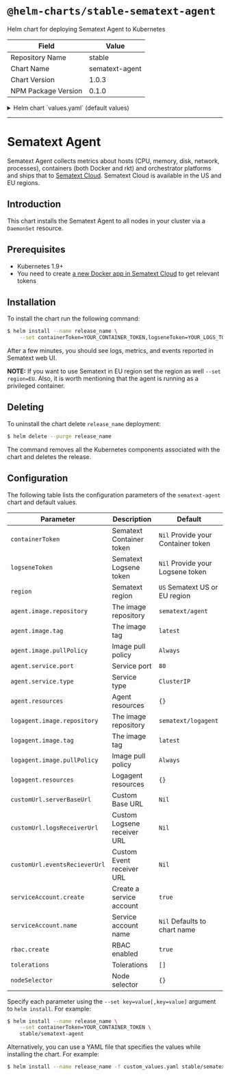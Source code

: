 # `@helm-charts/stable-sematext-agent`

Helm chart for deploying Sematext Agent to Kubernetes

| Field               | Value          |
| ------------------- | -------------- |
| Repository Name     | stable         |
| Chart Name          | sematext-agent |
| Chart Version       | 1.0.3          |
| NPM Package Version | 0.1.0          |

<details>

<summary>Helm chart `values.yaml` (default values)</summary>

```yaml
agent:
  image:
    repository: sematext/agent
    tag: latest
    pullPolicy: Always
  service:
    port: 80
    type: ClusterIP
  config:
    JOURNAL_DIR: /opt/spm/st-agent
    PIPELINE_CONSOLE_OUTPUT: false
    PIPELINE_NULL_OUTPUT: false
    API_SERVER_HOST: 0.0.0.0
    LOGGING_WRITE_EVENTS: false
    LOGGING_REQUEST_TRACKING: false
    AUTODISCO_TEMPLATES_PATH: /etc/agent/autodisco.yml
    LOGGING_LEVEL: warn
  resources: {}

logagent:
  image:
    repository: sematext/logagent
    tag: latest
    pullPolicy: Always
  config:
    LOGSENE_BULK_SIZE: '1000'
    LOGSENE_LOG_INTERVAL: '10000'
  resources: {}

rbac:
  # Specifies whether RBAC resources should be created
  create: true

serviceAccount:
  # Specifies whether a ServiceAccount should be created
  create: true
  # The name of the ServiceAccount to use.
  # If not set and create is true, a name is generated using the fullname template
  name:

# represents the infra token where most metrics, packages, processes, etc. are shipped
infraToken: null
# determines the token for the container app (container metrics are delivered here)
containerToken: null
# logsene token to send logs
logseneToken: null

# for private images
# imagePullSecrets:

region: US

# support for custom URLs
customUrl:
  {}
  # serverBaseUrl: https://metrics-receiver.apps.test.sematext.com
  # eventsRecieverUrl: https://event-receiver.apps.test.sematext.com
  # logsReceiverUrl: https://logs-token-receiver.apps.test.sematext.com

tolerations: []

# Node labels for pod assignment
# Ref: https://kubernetes.io/docs/user-guide/node-selection/
nodeSelector: {}
```

</details>

---

# Sematext Agent

Sematext Agent collects metrics about hosts (CPU, memory, disk, network, processes), containers (both Docker and rkt) and orchestrator platforms and ships that to [Sematext Cloud](https://sematext.com/cloud). Sematext Cloud is available in the US and EU regions.

## Introduction

This chart installs the Sematext Agent to all nodes in your cluster via a `DaemonSet` resource.

## Prerequisites

- Kubernetes 1.9+
- You need to create [a new Docker app in Sematext Cloud](https://apps.sematext.com/ui/integrations/create/docker) to get relevant tokens

## Installation

To install the chart run the following command:

```bash
$ helm install --name release_name \
    --set containerToken=YOUR_CONTAINER_TOKEN,logseneToken=YOUR_LOGS_TOKEN stable/sematext-agent
```

After a few minutes, you should see logs, metrics, and events reported in Sematext web UI.

**NOTE:** If you want to use Sematext in EU region set the region as well `--set region=EU`. Also, it is worth mentioning that the agent is running as a privileged container.

## Deleting

To uninstall the chart delete `release_name` deployment:

```bash
$ helm delete --purge release_name
```

The command removes all the Kubernetes components associated with the chart and deletes the release.

## Configuration

The following table lists the configuration parameters of the `sematext-agent` chart and default values.

| Parameter                     | Description                 | Default                            |
| ----------------------------- | --------------------------- | ---------------------------------- |
| `containerToken`              | Sematext Container token    | `Nil` Provide your Container token |
| `logseneToken`                | Sematext Logsene token      | `Nil` Provide your Logsene token   |
| `region`                      | Sematext region             | `US` Sematext US or EU region      |
| `agent.image.repository`      | The image repository        | `sematext/agent`                   |
| `agent.image.tag`             | The image tag               | `latest`                           |
| `agent.image.pullPolicy`      | Image pull policy           | `Always`                           |
| `agent.service.port`          | Service port                | `80`                               |
| `agent.service.type`          | Service type                | `ClusterIP`                        |
| `agent.resources`             | Agent resources             | `{}`                               |
| `logagent.image.repository`   | The image repository        | `sematext/logagent`                |
| `logagent.image.tag`          | The image tag               | `latest`                           |
| `logagent.image.pullPolicy`   | Image pull policy           | `Always`                           |
| `logagent.resources`          | Logagent resources          | `{}`                               |
| `customUrl.serverBaseUrl`     | Custom Base URL             | `Nil`                              |
| `customUrl.logsReceiverUrl`   | Custom Logsene receiver URL | `Nil`                              |
| `customUrl.eventsRecieverUrl` | Custom Event receiver URL   | `Nil`                              |
| `serviceAccount.create`       | Create a service account    | `true`                             |
| `serviceAccount.name`         | Service account name        | `Nil` Defaults to chart name       |
| `rbac.create`                 | RBAC enabled                | `true`                             |
| `tolerations`                 | Tolerations                 | `[]`                               |
| `nodeSelector`                | Node selector               | `{}`                               |

Specify each parameter using the `--set key=value[,key=value]` argument to `helm install`. For example:

```bash
$ helm install --name release_name \
    --set containerToken=YOUR_CONTAINER_TOKEN \
    stable/sematext-agent
```

Alternatively, you can use a YAML file that specifies the values while installing the chart. For example:

```bash
$ helm install --name release_name -f custom_values.yaml stable/sematext-agent
```
